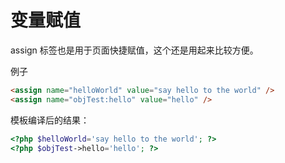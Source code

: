 # 变量赋值

assign 标签也是用于页面快捷赋值，这个还是用起来比较方便。

例子

``` html
<assign name="helloWorld" value="say hello to the world" />
<assign name="objTest:hello" value="hello" />
```

模板编译后的结果：

``` php
<?php $helloWorld='say hello to the world'; ?>
<?php $objTest->hello='hello'; ?>
```
